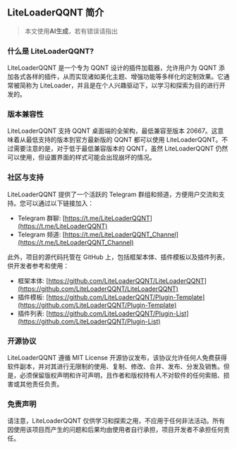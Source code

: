 ## LiteLoaderQQNT 简介
> 本文使用**AI生成**，若有错误请指出
### 什么是 LiteLoaderQQNT?

LiteLoaderQQNT 是一个专为 QQNT 设计的插件加载器，允许用户为 QQNT 添加各式各样的插件，从而实现诸如美化主题、增强功能等多样化的定制效果。它通常被简称为 LiteLoader，并且是在个人兴趣驱动下，以学习和探索为目的进行开发的。

### 版本兼容性

LiteLoaderQQNT 支持 QQNT 桌面端的全架构，最低兼容至版本 20667。这意味着从最低支持的版本到官方最新版的 QQNT 都可以使用 LiteLoaderQQNT。不过需要注意的是，对于低于最低兼容版本的 QQNT，虽然 LiteLoaderQQNT 仍然可以使用，但设置界面的样式可能会出现崩坏的情况。

### 社区与支持

LiteLoaderQQNT 提供了一个活跃的 Telegram 群组和频道，方便用户交流和支持。您可以通过以下链接加入：

- Telegram 群聊: [https://t.me/LiteLoaderQQNT](https://t.me/LiteLoaderQQNT)
- Telegram 频道: [https://t.me/LiteLoaderQQNT_Channel](https://t.me/LiteLoaderQQNT_Channel)

此外，项目的源代码托管在 GitHub 上，包括框架本体、插件模板以及插件列表，供开发者参考和使用：

- 框架本体: [https://github.com/LiteLoaderQQNT/LiteLoaderQQNT](https://github.com/LiteLoaderQQNT/LiteLoaderQQNT)
- 插件模板: [https://github.com/LiteLoaderQQNT/Plugin-Template](https://github.com/LiteLoaderQQNT/Plugin-Template)
- 插件列表: [https://github.com/LiteLoaderQQNT/Plugin-List](https://github.com/LiteLoaderQQNT/Plugin-List)

### 开源协议

LiteLoaderQQNT 遵循 MIT License 开源协议发布，该协议允许任何人免费获得软件副本，并对其进行无限制的使用、复制、修改、合并、发布、分发及销售。但是，必须保留版权声明和许可声明，且作者和版权持有人不对软件的任何索赔、损害或其他责任负责。

### 免责声明

请注意，LiteLoaderQQNT 仅供学习和探索之用，不应用于任何非法活动。所有因使用该项目而产生的问题和后果均由使用者自行承担，项目开发者不承担任何责任。
